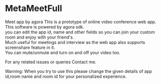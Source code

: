 # MetaMeetFull
Meet app by agora
This is a prototype of online video conference web app.  
This software is powered by agora sdk.  
you can edit the app id, name and other fields so you can join your custom room and enjoy with your friend's.  
Much useful for meetings and interview as the web app also supports screenshare feature in it.  
You can mute/unmute and turn on and off your video too.

For any related issues or queries Contact me.

Warning: When you try to use this please change the given details of app id,room name and room id for your personalized experience.
